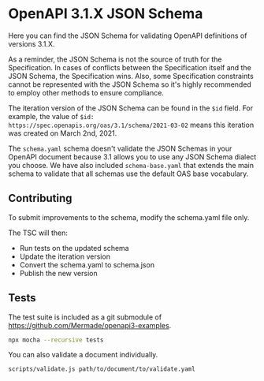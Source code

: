 # OpenAPI 3.1.X JSON Schema

Here you can find the JSON Schema for validating OpenAPI definitions of versions
3.1.X.

As a reminder, the JSON Schema is not the source of truth for the Specification.
In cases of conflicts between the Specification itself and the JSON Schema, the
Specification wins. Also, some Specification constraints cannot be represented
with the JSON Schema so it's highly recommended to employ other methods to
ensure compliance.

The iteration version of the JSON Schema can be found in the `$id` field. For
example, the value of `$id: https://spec.openapis.org/oas/3.1/schema/2021-03-02`
means this iteration was created on March 2nd, 2021.

The `schema.yaml` schema doesn't validate the JSON Schemas in your OpenAPI
document because 3.1 allows you to use any JSON Schema dialect you choose. We
have also included `schema-base.yaml` that extends the main schema to validate
that all schemas use the default OAS base vocabulary.

## Contributing

To submit improvements to the schema, modify the schema.yaml file only.

The TSC will then:

- Run tests on the updated schema
- Update the iteration version
- Convert the schema.yaml to schema.json
- Publish the new version

## Tests

The test suite is included as a git submodule of
https://github.com/Mermade/openapi3-examples.

```bash
npx mocha --recursive tests
```

You can also validate a document individually.

```bash
scripts/validate.js path/to/document/to/validate.yaml
```
